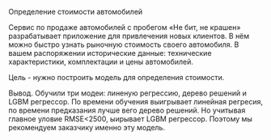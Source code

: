 Определение стоимости автомобилей

Сервис по продаже автомобилей с пробегом «Не бит, не крашен» разрабатывает приложение для привлечения новых клиентов. В нём можно быстро узнать рыночную стоимость своего автомобиля. В вашем распоряжении исторические данные: технические характеристики, комплектации и цены автомобилей. 

Цель - нужно построить модель для определения стоимости. 

Вывод. Обучили три модеи: линеную регрессию, дерево решений и LGBM регрессор. По времени обучения выигрывает линейная регресия, по времени предказания лучше вего дерево решений.
Но учитывая главное уловие RMSE<2500, ыирывает LGBM регрессор. Поэтому мы рекомендуем заказчику именно эту модель.









